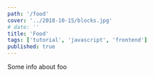 ```yaml
---
path: '/food'
cover: '../2018-10-15/blocks.jpg'
# date: ''
title: 'Food'
tags: ['tutorial', 'javascript', 'frontend']
published: true
---
```


Some info about foo
